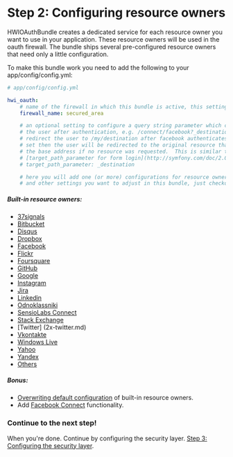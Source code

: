 Step 2: Configuring resource owners
===================================
HWIOAuthBundle creates a dedicated service for each resource owner you want to
use in your application. These resource owners will be used in the oauth
firewall. The bundle ships several pre-configured resource owners that need
only a little configuration.

To make this bundle work you need to add the following to your app/config/config.yml:

```yaml
# app/config/config.yml

hwi_oauth:
    # name of the firewall in which this bundle is active, this setting MUST be set
    firewall_name: secured_area

    # an optional setting to configure a query string parameter which can be used to redirect
    # the user after authentication, e.g. /connect/facebook?_destination=/my/destination will
    # redirect the user to /my/destination after facebook authenticates them.  If this is not
    # set then the user will be redirected to the original resource that they requested, or
    # the base address if no resource was requested.  This is similar to the behaviour of
    # [target_path_parameter for form login](http://symfony.com/doc/2.0/cookbook/security/form_login.html).
    # target_path_parameter: _destination

    # here you will add one (or more) configurations for resource owners
    # and other settings you want to adjust in this bundle, just checkout the list below!
```

##### Built-in resource owners:

- [37signals](2x-37signals.md)
- [Bitbucket](2x-bitbucket.md)
- [Disqus](2x-disqus.md)
- [Dropbox](2x-dropbox.md)
- [Facebook](2x-facebook.md)
- [Flickr](2x-flickr.md)
- [Foursquare](2x-foursquare.md)
- [GitHub](2x-github.md)
- [Google](2x-google.md)
- [Instagram](2x-instagram.md)
- [Jira](2x-jira.md)
- [Linkedin](2x-linkedin.md)
- [Odnoklassniki](2x-odnoklassniki.md)
- [SensioLabs Connect](2x-sensio_connect.md)
- [Stack Exchange](2x-stack_exchange.md)
- [Twitter] (2x-twitter.md)
- [Vkontakte](2x-vkontakte.md)
- [Windows Live](2x-windows_live.md)
- [Yahoo](2x-yahoo.md)
- [Yandex](2x-yandex.md)
- [Others](2x-others.md)

##### Bonus: 

- [Overwriting default configuration](2x-overwriting-defaults.md) of built-in resource owners.
- Add [Facebook Connect](2x-facebook-connect.md) functionality.

### Continue to the next step!
When you're done. Continue by configuring the security layer.
[Step 3: Configuring the security layer](3-configuring_the_security_layer.md).
